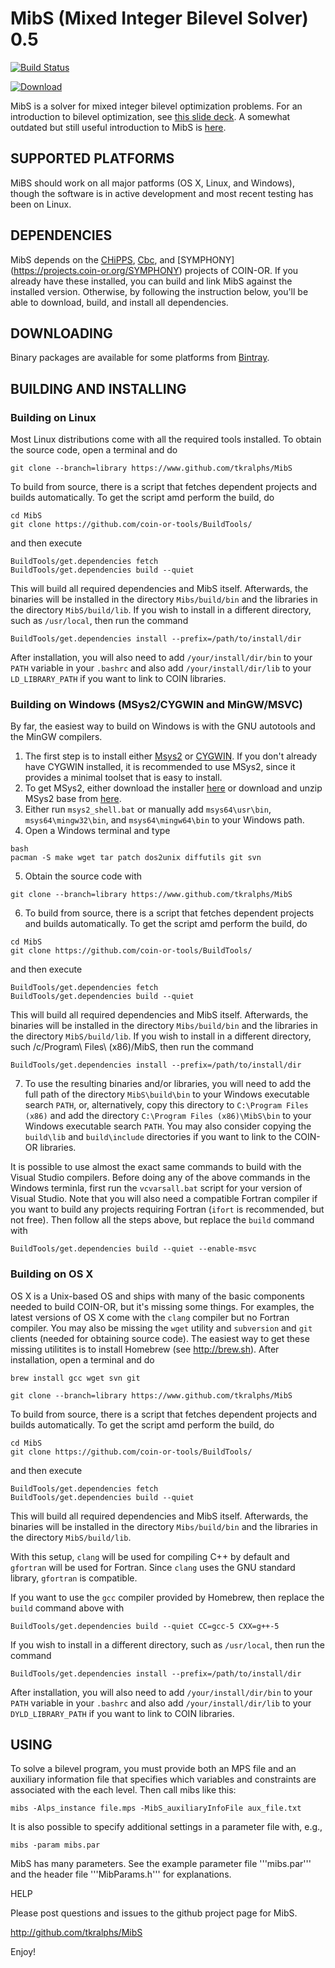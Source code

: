 # MibS (Mixed Integer Bilevel Solver) 0.5

[![Build Status](https://travis-ci.org/tkralphs/MibS.svg?branch=library)](https://travis-ci.org/tkralphs/MibS)

[ ![Download](https://api.bintray.com/packages/coin-or/download/MibS/images/download.svg) ](https://bintray.com/coin-or/download/MibS/_latestVersion)

MibS is a solver for mixed integer bilevel optimization problems. For an
introduction to bilevel optimization, see [this slide
deck](http://coral.ie.lehigh.edu/~ted/files/talks/BILEVEL-IWOBIP16.pdf). A
somewhat outdated but still useful introduction to MibS is
[here](http://coral.ie.lehigh.edu/~ted/files/talks/BILEVEL-INFORMS11.pdf).

## SUPPORTED PLATFORMS

MiBS should work on all major patforms (OS X, Linux, and Windows), though the
software is in active development and most recent testing has been on Linux.

## DEPENDENCIES

MibS depends on the [CHiPPS](https://projects.coin-or.org/CHiPPS),
[Cbc](https://projects.coin-or.org/Cbc), and [SYMPHONY]
(https://projects.coin-or.org/SYMPHONY) projects of COIN-OR. If you already
have these installed, you can build and link MibS against the installed
version. Otherwise, by following the instruction below, you'll be able to
download, build, and install all dependencies.

## DOWNLOADING

Binary packages are available for some platforms from [Bintray](https://bintray.com/coin-or/download/MibS).

## BUILDING AND INSTALLING

### Building on Linux

Most Linux distributions come with all the required tools installed.
To obtain the source code, open a terminal and do

```
git clone --branch=library https://www.github.com/tkralphs/MibS
```

To build from source, there is a script that fetches dependent projects
and builds automatically. To get the script amd perform the build, do

```
cd MibS
git clone https://github.com/coin-or-tools/BuildTools/
```

and then execute

```
BuildTools/get.dependencies fetch
BuildTools/get.dependencies build --quiet
```

This will build all required dependencies and MibS itself. Afterwards, the
binaries will be installed in the directory `Mibs/build/bin` and the libraries
in the directory `MibS/build/lib`. If you wish to install in a different
directory, such as `/usr/local`, then run the command

```
BuildTools/get.dependencies install --prefix=/path/to/install/dir
```

After installation, you will also need to add `/your/install/dir/bin` to your
`PATH` variable in your `.bashrc` and also add `/your/install/dir/lib`
to your `LD_LIBRARY_PATH` if you want to link to COIN libraries. 

### Building on Windows (MSys2/CYGWIN and MinGW/MSVC)

By far, the easiest way to build on Windows is with the GNU autotools and the
MinGW compilers.  
 1. The first step is to install either [Msys2](https://msys2.github.io/) or
 [CYGWIN](http://cygwin.org/). If you don't already
 have CYGWIN installed, it is recommended to use MSys2, since it provides a
 minimal toolset that is easy to install.    
 2. To get MSys2, either download the installer
 [here](https://msys2.github.io/) or download and unzip MSys2 base from
 [here](http://kent.dl.sourceforge.net/project/msys2/Base/x86_64/msys2-base-x86_64-20150512.tar.xz). 
 3. Either run `msys2_shell.bat` or manually add `msys64\usr\bin`,
 `msys64\mingw32\bin`, and `msys64\mingw64\bin` to your Windows path.   
 4. Open a Windows terminal and type

   ```
   bash
   pacman -S make wget tar patch dos2unix diffutils git svn
   ```

 5. Obtain the source code with 

   ```
   git clone --branch=library https://www.github.com/tkralphs/MibS
   ```

 6. To build from source, there is a script that fetches dependent projects
and builds automatically. To get the script amd perform the build, do 

```
cd MibS
git clone https://github.com/coin-or-tools/BuildTools/
```

and then execute

```
BuildTools/get.dependencies fetch
BuildTools/get.dependencies build --quiet
```

This will build all required dependencies and MibS itself. Afterwards, the
binaries will be installed in the directory `Mibs/build/bin` and the libraries
in the directory `MibS/build/lib`. If you wish to install in a different
directory, such /c/Program\ Files\ \(x86\)/MibS, then run the command

```
BuildTools/get.dependencies install --prefix=/path/to/install/dir
```

 7. To use the resulting binaries and/or libraries, you will need to add the
 full path of the directory `MibS\build\bin` to your Windows executable
 search `PATH`, or, alternatively, copy this directory to `C:\Program Files
 (x86)` and add the directory `C:\Program Files (x86)\MibS\bin` to your
 Windows executable search `PATH`. You may also consider copying the
 `build\lib` and `build\include` directories if you want to link to the
 COIN-OR libraries.

It is possible to use almost the exact same commands to build with the Visual
Studio compilers. Before doing any of the above commands in the Windows
terminla, first run the `vcvarsall.bat` script for your version of Visual
Studio. Note that you will also need a compatible Fortran compiler if you want
to build any projects requiring Fortran (`ifort` is recommended, but not
free). Then follow all the steps above, but replace the `build` command
with

```
BuildTools/get.dependencies build --quiet --enable-msvc 
```

### Building on OS X

OS X is a Unix-based OS and ships with many of the basic components needed to
build COIN-OR, but it's missing some things. For examples, the latest versions
of OS X come with the `clang` compiler but no Fortran compiler. You may also
be missing the `wget` utility and `subversion` and `git` clients (needed for
obtaining source code). The easiest way to get these missing utilitites is to
install Homebrew (see http://brew.sh). After installation, open a terminal and
do

```
brew install gcc wget svn git
```

```
git clone --branch=library https://www.github.com/tkralphs/MibS
```

To build from source, there is a script that fetches dependent projects
and builds automatically. To get the script amd perform the build, do

```
cd MibS
git clone https://github.com/coin-or-tools/BuildTools/
```

and then execute

```
BuildTools/get.dependencies fetch
BuildTools/get.dependencies build --quiet
```

This will build all required dependencies and MibS itself. Afterwards, the
binaries will be installed in the directory `Mibs/build/bin` and the libraries
in the directory `MibS/build/lib`.

With this setup, `clang` will be used for compiling C++ by default and
`gfortran` will be used for Fortran. Since `clang` uses the GNU standard
library, `gfortran` is compatible.

If you want to use the `gcc` compiler provided by Homebrew, then replace the
`build` command above with

```
BuildTools/get.dependencies build --quiet CC=gcc-5 CXX=g++-5
```

If you wish to install in a different
directory, such as `/usr/local`, then run the command

```
BuildTools/get.dependencies install --prefix=/path/to/install/dir
```

After installation, you will also need to add `/your/install/dir/bin` to your
`PATH` variable in your `.bashrc` and also add `/your/install/dir/lib`
to your `DYLD_LIBRARY_PATH` if you want to link to COIN libraries. 

## USING

To solve a bilevel program, you must provide both an MPS file and an auxiliary
information file that specifies which variables and constraints are associated
with the each level. Then call mibs like this:
```
mibs -Alps_instance file.mps -MibS_auxiliaryInfoFile aux_file.txt
```
It is also possible to specify additional settings in a parameter file with,
e.g., 
```
mibs -param mibs.par
```
MibS has many parameters. See the example parameter file '''mibs.par''' and
the header file '''MibParams.h''' for explanations.

HELP

Please post questions and issues to the github project page for MibS.

http://github.com/tkralphs/MibS

Enjoy!
